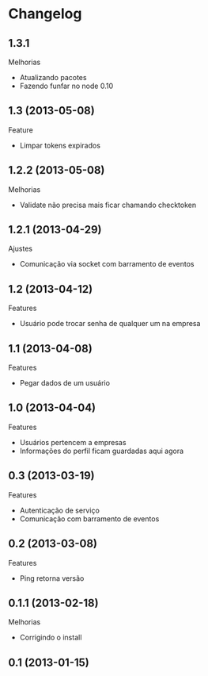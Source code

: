 Changelog
=========

## 1.3.1

Melhorias
- Atualizando pacotes
- Fazendo funfar no node 0.10

## 1.3 (2013-05-08)

Feature
- Limpar tokens expirados

## 1.2.2 (2013-05-08)

Melhorias
- Validate não precisa mais ficar chamando checktoken

## 1.2.1 (2013-04-29)

Ajustes
- Comunicação via socket com barramento de eventos

## 1.2 (2013-04-12)

Features
- Usuário pode trocar senha de qualquer um na empresa

## 1.1 (2013-04-08)

Features
- Pegar dados de um usuário

## 1.0 (2013-04-04)

Features
- Usuários pertencem a empresas
- Informações do perfil ficam guardadas aqui agora

## 0.3 (2013-03-19)

Features
- Autenticação de serviço
- Comunicação com barramento de eventos

## 0.2 (2013-03-08)

Features
- Ping retorna versão


## 0.1.1 (2013-02-18)

Melhorias
- Corrigindo o install

## 0.1 (2013-01-15)
